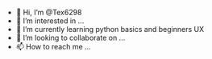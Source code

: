 - 👋 Hi, I’m @Tex6298
- 👀 I’m interested in ...
- 🌱 I’m currently learning python basics and beginners UX
- 💞️ I’m looking to collaborate on ...
- 📫 How to reach me ...

<!---
Tex6298/Tex6298 is a ✨ special ✨ repository because its `README.md` (this file) appears on your GitHub profile.
You can click the Preview link to take a look at your changes.
--->
